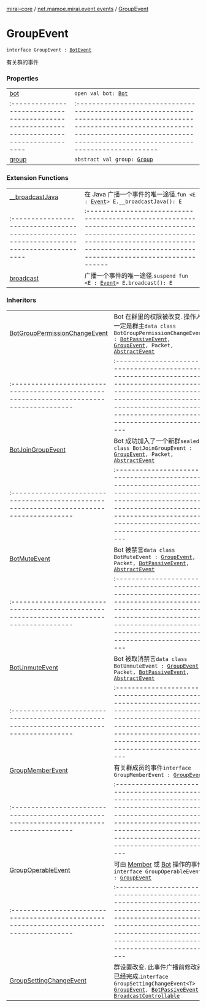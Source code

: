 [mirai-core](../../index.md) / [net.mamoe.mirai.event.events](../index.md) / [GroupEvent](./index.md)

# GroupEvent

`interface GroupEvent : `[`BotEvent`](../-bot-event/index.md)

有关群的事件

### Properties
|||
|:----------------------------------------------------------------------------------------|:---------------------------------------------------------------------------------------------------------------------------------------------------------------------------------------------------------|
| [bot](bot.md) | `open val bot: `[`Bot`](../../net.mamoe.mirai/-bot/index.md) ||||
|:----------------------------------------------------------------------------------------|:---------------------------------------------------------------------------------------------------------------------------------------------------------------------------------------------------------|
| [group](group.md) | `abstract val group: `[`Group`](../../net.mamoe.mirai.contact/-group/index.md) |

### Extension Functions
|||
|:----------------------------------------------------------------------------------------|:---------------------------------------------------------------------------------------------------------------------------------------------------------------------------------------------------------|
| [__broadcastJava](../../net.mamoe.mirai.event/__broadcast-java.md) | 在 Java 广播一个事件的唯一途径.`fun <E : `[`Event`](../../net.mamoe.mirai.event/-event/index.md)`> E.__broadcastJava(): E` ||||
|:----------------------------------------------------------------------------------------|:---------------------------------------------------------------------------------------------------------------------------------------------------------------------------------------------------------|
| [broadcast](../../net.mamoe.mirai.event/broadcast.md) | 广播一个事件的唯一途径.`suspend fun <E : `[`Event`](../../net.mamoe.mirai.event/-event/index.md)`> E.broadcast(): E` |

### Inheritors
|||
|:----------------------------------------------------------------------------------------|:---------------------------------------------------------------------------------------------------------------------------------------------------------------------------------------------------------|
| [BotGroupPermissionChangeEvent](../-bot-group-permission-change-event/index.md) | Bot 在群里的权限被改变. 操作人一定是群主`data class BotGroupPermissionChangeEvent : `[`BotPassiveEvent`](../-bot-passive-event.md)`, `[`GroupEvent`](./index.md)`, Packet, `[`AbstractEvent`](../../net.mamoe.mirai.event/-abstract-event/index.md) ||||
|:----------------------------------------------------------------------------------------|:---------------------------------------------------------------------------------------------------------------------------------------------------------------------------------------------------------|
| [BotJoinGroupEvent](../-bot-join-group-event/index.md) | Bot 成功加入了一个新群`sealed class BotJoinGroupEvent : `[`GroupEvent`](./index.md)`, Packet, `[`AbstractEvent`](../../net.mamoe.mirai.event/-abstract-event/index.md) ||||
|:----------------------------------------------------------------------------------------|:---------------------------------------------------------------------------------------------------------------------------------------------------------------------------------------------------------|
| [BotMuteEvent](../-bot-mute-event/index.md) | Bot 被禁言`data class BotMuteEvent : `[`GroupEvent`](./index.md)`, Packet, `[`BotPassiveEvent`](../-bot-passive-event.md)`, `[`AbstractEvent`](../../net.mamoe.mirai.event/-abstract-event/index.md) ||||
|:----------------------------------------------------------------------------------------|:---------------------------------------------------------------------------------------------------------------------------------------------------------------------------------------------------------|
| [BotUnmuteEvent](../-bot-unmute-event/index.md) | Bot 被取消禁言`data class BotUnmuteEvent : `[`GroupEvent`](./index.md)`, Packet, `[`BotPassiveEvent`](../-bot-passive-event.md)`, `[`AbstractEvent`](../../net.mamoe.mirai.event/-abstract-event/index.md) ||||
|:----------------------------------------------------------------------------------------|:---------------------------------------------------------------------------------------------------------------------------------------------------------------------------------------------------------|
| [GroupMemberEvent](../-group-member-event/index.md) | 有关群成员的事件`interface GroupMemberEvent : `[`GroupEvent`](./index.md) ||||
|:----------------------------------------------------------------------------------------|:---------------------------------------------------------------------------------------------------------------------------------------------------------------------------------------------------------|
| [GroupOperableEvent](../-group-operable-event/index.md) | 可由 [Member](../../net.mamoe.mirai.contact/-member/index.md) 或 [Bot](../../net.mamoe.mirai/-bot/index.md) 操作的事件`interface GroupOperableEvent : `[`GroupEvent`](./index.md) ||||
|:----------------------------------------------------------------------------------------|:---------------------------------------------------------------------------------------------------------------------------------------------------------------------------------------------------------|
| [GroupSettingChangeEvent](../-group-setting-change-event/index.md) | 群设置改变. 此事件广播前修改就已经完成.`interface GroupSettingChangeEvent<T> : `[`GroupEvent`](./index.md)`, `[`BotPassiveEvent`](../-bot-passive-event.md)`, `[`BroadcastControllable`](../../net.mamoe.mirai.event/-broadcast-controllable/index.md) |

